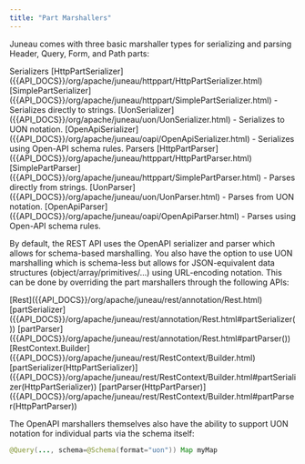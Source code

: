 ```yaml
---
title: "Part Marshallers"
---
```


Juneau comes with three basic marshaller types for serializing and parsing Header, Query, Form, and Path parts:

<tree>
<node-0>Serializers</node-0>
<node-1><java-class>[HttpPartSerializer]({{API_DOCS}}/org/apache/juneau/httppart/HttpPartSerializer.html)</java-class></node-1>
<node-1><java-class>[SimplePartSerializer]({{API_DOCS}}/org/apache/juneau/httppart/SimplePartSerializer.html) - Serializes directly to strings.</java-class></node-1>
<node-1><java-class>[UonSerializer]({{API_DOCS}}/org/apache/juneau/uon/UonSerializer.html) - Serializes to UON notation.</java-class></node-1>
<node-1><java-class>[OpenApiSerializer]({{API_DOCS}}/org/apache/juneau/oapi/OpenApiSerializer.html) - Serializes using Open-API schema rules.</java-class></node-1>
<node-0>Parsers</node-0>
<node-1><java-class>[HttpPartParser]({{API_DOCS}}/org/apache/juneau/httppart/HttpPartParser.html)</java-class></node-1>
<node-1><java-class>[SimplePartParser]({{API_DOCS}}/org/apache/juneau/httppart/SimplePartParser.html) - Parses directly from strings.</java-class></node-1>
<node-1><java-class>[UonParser]({{API_DOCS}}/org/apache/juneau/uon/UonParser.html) - Parses from UON notation.</java-class></node-1>
<node-1><java-class>[OpenApiParser]({{API_DOCS}}/org/apache/juneau/oapi/OpenApiParser.html) - Parses using Open-API schema rules.</java-class></node-1>
</tree>

By default, the REST API uses the OpenAPI serializer and parser which allows for schema-based marshalling.
You also have the option to use UON marshalling which is schema-less but allows for JSON-equivalent data structures (object/array/primitives/...) using URL-encoding notation.
This can be done by overriding the part marshallers through the following APIs:

<tree>
<node-0><java-annotation>[Rest]({{API_DOCS}}/org/apache/juneau/rest/annotation/Rest.html)</java-annotation></node-0>
<node-1><java-method-annotation>[partSerializer]({{API_DOCS}}/org/apache/juneau/rest/annotation/Rest.html#partSerializer())</java-method-annotation></node-1>
<node-1><java-method-annotation>[partParser]({{API_DOCS}}/org/apache/juneau/rest/annotation/Rest.html#partParser())</java-method-annotation></node-1>
<node-0><java-class>[RestContext.Builder]({{API_DOCS}}/org/apache/juneau/rest/RestContext/Builder.html)</java-class></node-0>
<node-1><java-method-annotation>[partSerializer(HttpPartSerializer)]({{API_DOCS}}/org/apache/juneau/rest/RestContext/Builder.html#partSerializer(HttpPartSerializer))</java-method-annotation></node-1>
<node-1><java-method-annotation>[partParser(HttpPartParser)]({{API_DOCS}}/org/apache/juneau/rest/RestContext/Builder.html#partParser(HttpPartParser))</java-method-annotation></node-1>
</tree>

The OpenAPI marshallers themselves also have the ability to support UON notation for individual parts via the schema itself:

```java
@Query(..., schema=@Schema(format="uon")) Map myMap
```

